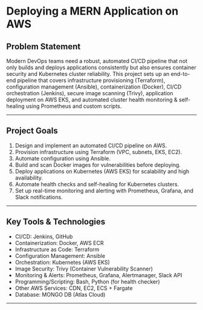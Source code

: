 # Deploying a MERN Application on AWS

## Problem Statement
Modern DevOps teams need a robust, automated CI/CD pipeline that not only builds and deploys
applications consistently but also ensures container security and Kubernetes cluster reliability. This
project sets up an end-to-end pipeline that covers infrastructure provisioning (Terraform),
configuration management (Ansible), containerization (Docker), CI/CD orchestration (Jenkins),
secure image scanning (Trivy), application deployment on AWS EKS, and automated cluster health
monitoring & self-healing using Prometheus and custom scripts.

---------------------------

## Project Goals
1. Design and implement an automated CI/CD pipeline on AWS.
2. Provision infrastructure using Terraform (VPC, subnets, EKS, EC2).
3. Automate configuration using Ansible.
4. Build and scan Docker images for vulnerabilities before deploying.
5. Deploy applications on Kubernetes (AWS EKS) for scalability and high availability.
6. Automate health checks and self-healing for Kubernetes clusters.
7. Set up real-time monitoring and alerting with Prometheus, Grafana, and Slack notifications.
---------------------------

## Key Tools & Technologies
- CI/CD: Jenkins, GitHub
- Containerization: Docker, AWS ECR
- Infrastructure as Code: Terraform
- Configuration Management: Ansible
- Orchestration: Kubernetes (AWS EKS)
- Image Security: Trivy (Container Vulnerability Scanner)
- Monitoring & Alerts: Prometheus, Grafana, Alertmanager, Slack API
- Programming/Scripting: Bash, Python (for health checker)
- Other AWS Services: CDN, EC2, ECS + Fargate
- Database: MONGO DB (Atlas Cloud)
---------------------------
